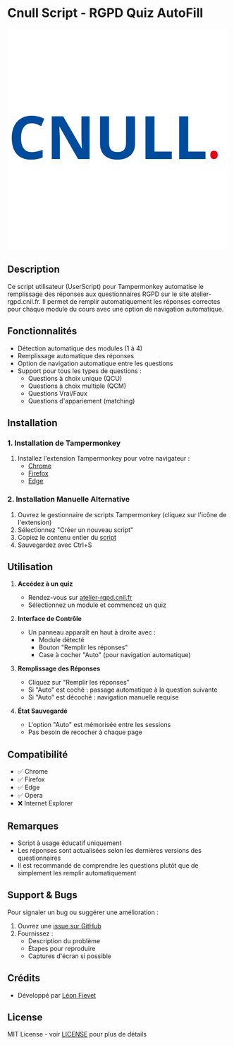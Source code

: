 # Cnull Script - RGPD Quiz AutoFill

![Logo](https://raw.githubusercontent.com/Pixnop/Cnull/main/logo/CNULL.png)

## Description
Ce script utilisateur (UserScript) pour Tampermonkey automatise le remplissage des réponses aux questionnaires RGPD sur le site atelier-rgpd.cnil.fr. Il permet de remplir automatiquement les réponses correctes pour chaque module du cours avec une option de navigation automatique.

## Fonctionnalités
- Détection automatique des modules (1 à 4)
- Remplissage automatique des réponses
- Option de navigation automatique entre les questions
- Support pour tous les types de questions :
  - Questions à choix unique (QCU)
  - Questions à choix multiple (QCM)
  - Questions Vrai/Faux
  - Questions d'appariement (matching)

## Installation

### 1. Installation de Tampermonkey
1. Installez l'extension Tampermonkey pour votre navigateur :
   - [Chrome](https://chrome.google.com/webstore/detail/tampermonkey/dhdgffkkebhmkfjojejmpbldmpobfkfo)
   - [Firefox](https://addons.mozilla.org/fr/firefox/addon/tampermonkey/)
   - [Edge](https://microsoftedge.microsoft.com/addons/detail/tampermonkey/iikmkjmpaadaobahmlepeloendndfphd)

### 2. Installation Manuelle Alternative
1. Ouvrez le gestionnaire de scripts Tampermonkey (cliquez sur l'icône de l'extension)
2. Sélectionnez "Créer un nouveau script"
3. Copiez le contenu entier du [script](https://raw.githubusercontent.com/Pixnop/Cnull/main/quiz-autofill-script-generated.js)
4. Sauvegardez avec Ctrl+S

## Utilisation

1. **Accédez à un quiz**
   - Rendez-vous sur [atelier-rgpd.cnil.fr](https://atelier-rgpd.cnil.fr)
   - Sélectionnez un module et commencez un quiz

2. **Interface de Contrôle**
   - Un panneau apparaît en haut à droite avec :
     - Module détecté
     - Bouton "Remplir les réponses"
     - Case à cocher "Auto" (pour navigation automatique)

3. **Remplissage des Réponses**
   - Cliquez sur "Remplir les réponses"
   - Si "Auto" est coché : passage automatique à la question suivante
   - Si "Auto" est décoché : navigation manuelle requise

4. **État Sauvegardé**
   - L'option "Auto" est mémorisée entre les sessions
   - Pas besoin de recocher à chaque page

## Compatibilité
- ✅ Chrome
- ✅ Firefox
- ✅ Edge
- ✅ Opera
- ❌ Internet Explorer

## Remarques
- Script à usage éducatif uniquement
- Les réponses sont actualisées selon les dernières versions des questionnaires
- Il est recommandé de comprendre les questions plutôt que de simplement les remplir automatiquement

## Support & Bugs
Pour signaler un bug ou suggérer une amélioration :
1. Ouvrez une [issue sur GitHub](https://github.com/Pixnop/Cnull/issues)
2. Fournissez :
   - Description du problème
   - Étapes pour reproduire
   - Captures d'écran si possible

## Crédits
- Développé par [Léon Fievet](https://github.com/Pixnop)

## License
MIT License - voir [LICENSE](https://github.com/Pixnop/Cnull/blob/main/LICENSE) pour plus de détails
